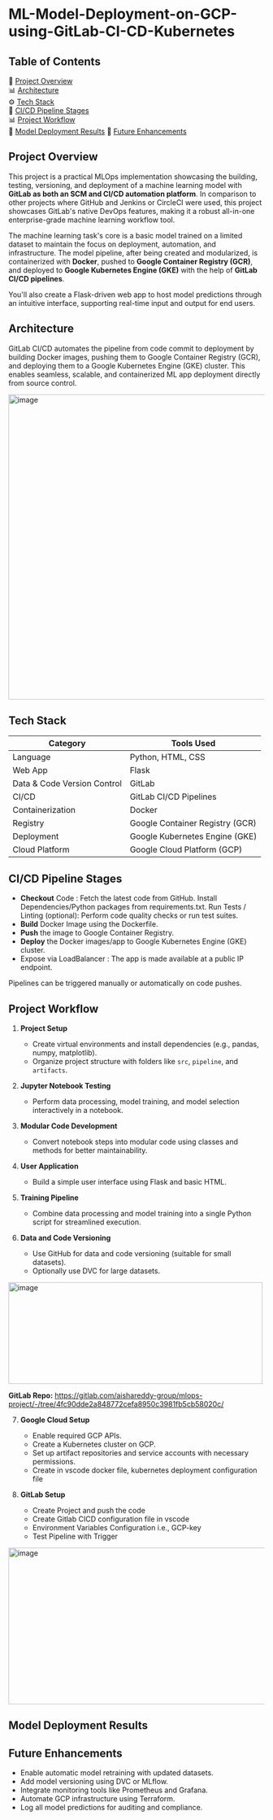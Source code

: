 # ML-Model-Deployment-on-GCP-using-GitLab-CI-CD-Kubernetes

## Table of Contents
📌 [Project Overview](#project-overview)  
📊 [Architecture](#architecture)  
⚙️ [Tech Stack](#tech-stack)  
🔄 [CI/CD Pipeline Stages](#ci-cd-pipeline-stages)  
📊 [Project Workflow](#project-workflow)  
🔄 [Model Deployment Results](#model-deployment-results)
📝 [Future Enhancements](#future-enhancements)  

## Project Overview
This project is a practical MLOps implementation showcasing the building, testing, versioning, and deployment of a machine learning model with **GitLab as both an SCM and CI/CD automation platform**. In comparison to other projects where GitHub and Jenkins or CircleCI were used, this project showcases GitLab's native DevOps features, making it a robust all-in-one enterprise-grade machine learning workflow tool.

The machine learning task's core is a basic model trained on a limited dataset to maintain the focus on deployment, automation, and infrastructure. The model pipeline, after being created and modularized, is containerized with **Docker**, pushed to **Google Container Registry (GCR)**, and deployed to **Google Kubernetes Engine (GKE)** with the help of **GitLab CI/CD pipelines**.

You'll also create a Flask-driven web app to host model predictions through an intuitive interface, supporting real-time input and output for end users.

## Architecture
GitLab CI/CD automates the pipeline from code commit to deployment by building Docker images, pushing them to Google Container Registry (GCR), and deploying them to a Google Kubernetes Engine (GKE) cluster. This enables seamless, scalable, and containerized ML app deployment directly from source control.

<img width="7623" height="600" alt="image" src="https://github.com/user-attachments/assets/2be2f09a-a2aa-4294-9c19-066ed7249ba3" />

## Tech Stack
| Category        | Tools Used                              |
|----------------|------------------------------------------|
| Language        | Python, HTML, CSS                       |
| Web App         | Flask                                   |
| Data & Code Version Control | GitLab              |
| CI/CD           | GitLab CI/CD Pipelines                  |
| Containerization| Docker                                  |
| Registry        | Google Container Registry (GCR)         |
| Deployment      | Google Kubernetes Engine (GKE)          |
| Cloud Platform  | Google Cloud Platform (GCP)             |

## CI/CD Pipeline Stages
- **Checkout** Code : Fetch the latest code from GitHub.
  Install Dependencies/Python packages from requirements.txt.
  Run Tests / Linting (optional): Perform code quality checks or run test suites.
- **Build** Docker Image using the Dockerfile.
- **Push** the image to Google Container Registry.
- **Deploy** the Docker images/app to Google Kubernetes Engine (GKE) cluster.
- Expose via LoadBalancer : The app is made available at a public IP endpoint.
  
Pipelines can be triggered manually or automatically on code pushes.

## Project Workflow

1. **Project Setup**
   - Create virtual environments and install dependencies (e.g., pandas, numpy, matplotlib).
   - Organize project structure with folders like `src`, `pipeline`, and `artifacts`.

2. **Jupyter Notebook Testing**
   - Perform data processing, model training, and model selection interactively in a notebook.

3. **Modular Code Development**
   - Convert notebook steps into modular code using classes and methods for better maintainability.

4. **User Application**
   - Build a simple user interface using Flask and basic HTML.

5. **Training Pipeline**
   - Combine data processing and model training into a single Python script for streamlined execution.

6. **Data and Code Versioning**
   - Use GitHub for data and code versioning (suitable for small datasets).
   - Optionally use DVC for large datasets.
<img width="500" height="200" alt="image" src="https://github.com/user-attachments/assets/1adc34f3-ac59-4feb-b41c-a3872a9ab69e" />  

**GitLab Repo:** https://gitlab.com/aishareddy-group/mlops-project/-/tree/4fc90dde2a848772cefa8950c3981fb5cb58020c/

7. **Google Cloud Setup**
   - Enable required GCP APIs.
   - Create a Kubernetes cluster on GCP.
   - Set up artifact repositories and service accounts with necessary permissions.
   - Create in vscode docker file, kubernetes deployment configuration file
  
8. **GitLab Setup**
   - Create Project and push the code
   - Create Gitlab CICD configuration file in vscode
   - Environment Variables Configuration i.e., GCP-key
   - Test Pipeline with Trigger
   
<img width="917" height="308" alt="image" src="https://github.com/user-attachments/assets/2410da76-c750-4403-9942-5c6f4fb65f6e" />

## Model Deployment Results


## Future Enhancements
- Enable automatic model retraining with updated datasets.  
- Add model versioning using DVC or MLflow.  
- Integrate monitoring tools like Prometheus and Grafana.
- Automate GCP infrastructure using Terraform.
- Log all model predictions for auditing and compliance.
